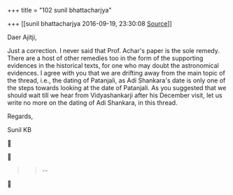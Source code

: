 +++
title = "102 sunil bhattacharjya"

+++
[[sunil bhattacharjya	2016-09-19, 23:30:08 [Source](https://groups.google.com/g/bvparishat/c/NPcHTRNM0Hk)]]



Daer Ajitji,  
  

Just a correction. I never said that Prof. Achar's paper is the sole remedy. There are a host of other remedies too in the form of the supporting evidences in the historical texts, for one who may doubt the astronomical evidences. I agree with you that we are drifting away from the main topic of the thread, i.e., the dating of Patanjali, as Adi Shankara's date is only one of the steps towards looking at the date of Patanjali. As you suggested that we should wait till we hear from Vidyashankarji after his December visit, let us write no more on the dating of Adi Shankara, in this thread.  
  

Regards,  

Sunil KB  

  





> 
> > 
> > --  
> > 
> > 




